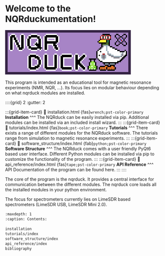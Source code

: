 # Welcome to the NQRduckumentation!

<img src="_static/Logo_full.png" alt="NQRduck Logo" class="center">
<br>

This program is intended as an educational tool for magnetic resonance experiments (NMR, NQR, ...). Its focus lies on modular behaviour depending on what nqrduck modules are installed. 

::::{grid} 2
:gutter: 2

:::{grid-item-card}
:link: installation.html
{fas}`wrench;pst-color-primary`  **Installation**
^^^
The NQRduck can be easily installed via pip. Additional modules can be installed via an included install wizard.
:::
:::{grid-item-card}
:link: tutorials/index.html
{fas}`book;pst-color-primary`  **Tutorials**
^^^
There exists a range of different modules for the NQRduck software. The tutorials range from simulation to magnetic resonance experiments.
:::
:::{grid-item-card}
:link: software_structure/index.html
{fab}`python;pst-color-primary`  **Software Structure** 
^^^
The NQRduck comes with a user friendly PyQt6 based user interface. Different Python modules can be installed via pip to customize the functionality of the program. 
:::
:::{grid-item-card}
:link: api_reference/index.html
{fas}`tape;pst-color-primary`  **API Reference**
^^^
API Documentation of the program can be found here.
:::
::::

The core of the program is the nqrduck. It provides a central interface for communication between the different modules. The nqrduck core loads all the installed modules in your python environment.

The focus for spectrometers currently lies on LimeSDR based spectrometers (LimeSDR USB, LimeSDR Mini 2.0).

```{toctree}
:maxdepth: 1
:caption: Contents:

installation
tutorials/index
software_structure/index
api_reference/index
bibliography
```